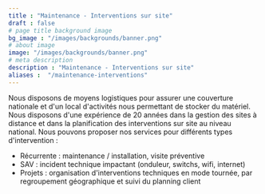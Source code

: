 ```yaml
---
title : "Maintenance - Interventions sur site"
draft : false
# page title background image
bg_image : "/images/backgrounds/banner.png"
# about image
image: "/images/backgrounds/banner.png"
# meta description
description : "Maintenance - Interventions sur site"
aliases :  "/maintenance-interventions"
---
```

Nous disposons de moyens logistiques pour assurer une couverture nationale et d'un local d'activités nous permettant de stocker du matériel.
Nous disposons d'une expérience de 20 années dans la gestion des sites à distance et dans la planification des interventions sur site au niveau national.
Nous pouvons proposer nos services pour différents types d'intervention :  

-	Récurrente : maintenance / installation, visite préventive
-	SAV : incident technique impactant (onduleur, switchs, wifi, internet)
-	Projets : organisation d'interventions techniques en mode tournée, par regroupement géographique et suivi du planning client
